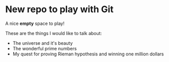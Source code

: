 # New repo to play with Git

A nice **empty** space to play!

These are the things I would like to talk about:
* The universe and it's beauty
* The wonderful prime numbers
* My quest for proving Rieman hypothesis and winning one million dollars


